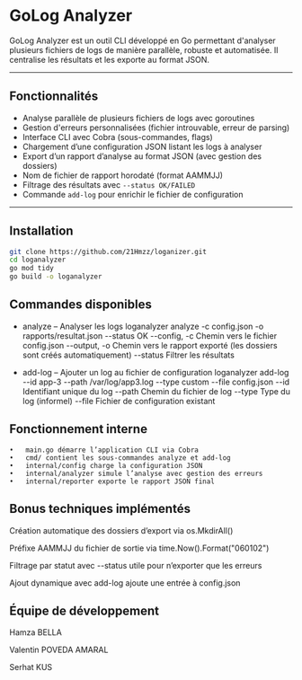 # GoLog Analyzer

GoLog Analyzer est un outil CLI développé en Go permettant d'analyser plusieurs fichiers de logs de manière parallèle, robuste et automatisée. Il centralise les résultats et les exporte au format JSON.

---

## Fonctionnalités

- Analyse parallèle de plusieurs fichiers de logs avec goroutines
- Gestion d'erreurs personnalisées (fichier introuvable, erreur de parsing)
- Interface CLI avec Cobra (sous-commandes, flags)
- Chargement d’une configuration JSON listant les logs à analyser
- Export d’un rapport d’analyse au format JSON (avec gestion des dossiers)
- Nom de fichier de rapport horodaté (format AAMMJJ)
- Filtrage des résultats avec `--status OK/FAILED`
- Commande `add-log` pour enrichir le fichier de configuration

---

## Installation

```bash
git clone https://github.com/21Hmzz/loganizer.git
cd loganalyzer
go mod tidy
go build -o loganalyzer
```

## Commandes disponibles

- analyze – Analyser les logs
loganalyzer analyze -c config.json -o rapports/resultat.json --status OK
  --config, -c
  Chemin vers le fichier config.json
  --output, -o
  Chemin vers le rapport exporté (les dossiers sont créés automatiquement)
  --status
  Filtrer les résultats

- add-log – Ajouter un log au fichier de configuration
loganalyzer add-log --id app-3 --path /var/log/app3.log --type custom --file config.json
--id
Identifiant unique du log
--path
Chemin du fichier de log
--type
Type du log (informel)
--file
Fichier de configuration existant

## Fonctionnement interne
	•	main.go démarre l’application CLI via Cobra
	•	cmd/ contient les sous-commandes analyze et add-log
	•	internal/config charge la configuration JSON
	•	internal/analyzer simule l’analyse avec gestion des erreurs
	•	internal/reporter exporte le rapport JSON final

## Bonus techniques implémentés
Création automatique des dossiers d’export
via os.MkdirAll()

Préfixe AAMMJJ du fichier de sortie
via time.Now().Format("060102")

Filtrage par statut avec --status
utile pour n’exporter que les erreurs

Ajout dynamique avec add-log
ajoute une entrée à config.json

## Équipe de développement
Hamza BELLA

Valentin POVEDA AMARAL

Serhat KUS
